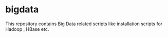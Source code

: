 # bigdata
This repository contains Big Data related scripts like installation scripts for Hadoop , HBase etc.
